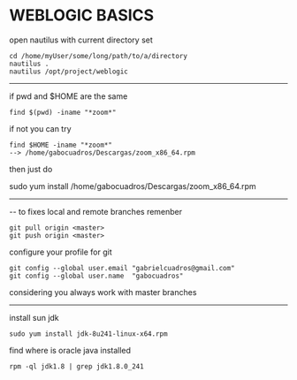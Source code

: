 
# WEBLOGIC BASICS

open nautilus with current directory set
```
cd /home/myUser/some/long/path/to/a/directory
nautilus .
nautilus /opt/project/weblogic
```
-------------------------------

if pwd and $HOME are the same

```
find $(pwd) -iname "*zoom*"
```
if not you can try 

```
find $HOME -iname "*zoom*"
--> /home/gabocuadros/Descargas/zoom_x86_64.rpm
```
then just do

sudo yum install /home/gabocuadros/Descargas/zoom_x86_64.rpm

-------------------------------

-- to fixes local and remote branches remenber 

```
git pull origin <master>
git push origin <master>
```

configure your profile for git 
```
git config --global user.email "gabrielcuadros@gmail.com"
git config --global user.name  "gabocuadros"
```
considering you always work with master branches


-------------------------------

install sun jdk 
```
sudo yum install jdk-8u241-linux-x64.rpm
```

find where is oracle java  installed
```
rpm -ql jdk1.8 | grep jdk1.8.0_241
```
set java sun jdk to alternatives
```
sudo alternatives --install /usr/bin/java java /usr/java/jdk1.8.0_241-amd64/bin/java 3

```

select new java o default

```
sudo update-alternatives --config java
```

check new oracle java with version
```
java -version
```


view groups to check that gid 2000 is not used
```
getent group
```

view your max and min user ids 
```
grep -E '^UID_MIN|^UID_MAX' /etc/login.defs
```
check that user id 1100 is not used 

```
getent passwd | cut -d : -f3 | sort -nr
```

create oracle user , 

```
groupadd -g 2000 oinstall
useradd -u 1100 -g oinstall oracle
usermod -a -G oinstall gabocuadros
passwd oracle

chown -R oracle:oinstall /opt/project/weblogic/weblogic_app
chmod -R 775 /opt/project/weblogic/weblogic_app
```

view my hostname y domainname

```
hostname 
domainname
```

view my java home
```
alternatives --config java
```

also can be used
```
dirname $(dirname $(readlink -f $(which javac)))
```

posible result are 
```
usr/lib/jvm/java-1.8.0......
```

config oracle profile

```
sed '/export PATH/d' /home/oracle/.bash_profile
echo "MW_HOME=/opt/project/weblogic/weblogic_app" >> /home/oracle/.bash_profile
echo "export MW_HOME" >> /home/oracle/.bash_profile
echo "WLS_HOME=$MW_HOME/wlserver_12.1" >> /home/oracle/.bash_profile
echo "export WLS_HOME" >> /home/oracle/.bash_profile
echo "JAVA_HOME=/usr/java/jdk1.8.0_241-amd64; >> /home/oracle/.bash_profile
echo "export JAVA_HOME" >> /home/oracle/.bash_profile
echo "PATH=/usr/java/jdk1.8.0_241-amd64/bin:$PATH;" >> /home/oracle/.bash_profile
echo "export PATH" >> /home/oracle/.bash_profile
echo "USER_MEM_ARGS=\"-Xms32m -Xmx200m -XX:MaxPermSize=350m\"" >> /home/oracle/.bash_profile
source /home/oracle/.bash_profile
```


install as oracle user (very important)

```
java  -jar /opt/project/weblogic/fmw_12.2.1.4.0_wls.jar
```
in case error for color install
```
sudo yum install xorg-x11-util* xorg-x11-xauth*
```

configure sshd to forward gui control to users, check if this are present if not add them

```
cat /etc/ssh/sshd_config | grep -v "#"
```

```
X11Forwarding yes
X11UseLocalhost no
```

then restart sshd service
```
systemctl restart sshd
```


check if oracle user is allowed to use display
```
[oracle@limsq_mesos_sidea weblogic]$ xhost
No protocol specified
xhost:  unable to open display ":0"
```

if not add oracle to xhost as root user
```
xhost +SI:localuser:oracle
```
